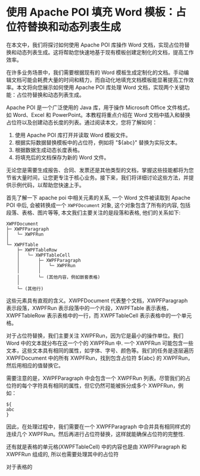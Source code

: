 # 使用 Apache POI 填充 Word 模板：占位符替换和动态列表生成

在本文中，我们将探讨如何使用 Apache POI 库操作 Word 文档，实现占位符替换和动态列表生成。这将帮助您快速地基于现有模板创建定制化的文档，提高工作效率。

在许多业务场景中，我们需要根据现有的 Word 模板生成定制化的文档。手动编辑文档可能会耗费大量的时间和精力，而自动化地填充文档模板能显著提高工作效率。本文将向您展示如何使用 Apache POI 库处理 Word 文档，实现两个关键功能：占位符替换和动态列表生成。

Apache POI 是一个广泛使用的 Java 库，用于操作 Microsoft Office 文件格式，如 Word、Excel 和 PowerPoint。本教程将重点介绍在 Word 文档中插入和替换占位符以及创建动态长度的列表。通过阅读本文，您将了解如何：

1. 使用 Apache POI 库打开并读取 Word 模板文件。
2. 根据实际数据替换模板中的占位符，例如将 "${abc}" 替换为实际文本。
3. 根据数据生成动态长度表格。
4. 将填充后的文档保存为新的 Word 文件。

无论您是需要生成报告、合同、发票还是其他类型的文档，掌握这些技能都将为您节省大量时间，让您更专注于核心业务。接下来，我们将详细讨论这些方法，并提供示例代码，以帮助您快速上手。

首先了解一下 apache poi 中相关元素的关系, 一个 Word 文件被读取到 Apache POI 中后, 会被转换成一个 `XWPFDocument` 对象, 这个对象包含了所有的内容, 包括段落、表格、图片等等, 本文我们主要关注的是段落和表格, 他们的关系如下:

```
XWPFDocument
├─ XWPFParagraph
│   └─ XWPFRun
│
└─ XWPFTable
    ├─ XWPFTableRow
    │   └─ XWPFTableCell
    │       ├─ XWPFParagraph
    │       │   └─ XWPFRun
    │       │
    │       └─ (其他内容，例如嵌套表格)
    │
    └─ (其他行)
```

这些元素具有直观的含义。XWPFDocument 代表整个文档，XWPFParagraph 表示段落，XWPFRun 表示段落中的一个片段，XWPFTable 表示表格，XWPFTableRow 表示表格中的一行，而 XWPFTableCell 表示表格中的一个单元格。

对于占位符替换，我们主要关注 XWPFRun，因为它是最小的操作单位。我们 Word 中的文本就分布在这一个个的 XWPFRun 中. 一个 XWPFRun 可能包含一些文本，这些文本具有相同的属性，如字体、字号、颜色等。我们的任务是逐层遍历 XWPFDocument 中的所有 XWPFRun，找到包含占位符 ${abc} 的 XWPFRun，然后用相应的值替换它。

需要注意的是，XWPFParagraph 中会包含一个 XWPFRun 列表。尽管我们的占位符的每个字符具有相同的属性，但它仍然可能被拆分成多个 XWPFRun，例如：

```
${
abc
}
```

因此，在处理过程中，我们需要在一个 XWPFParagraph 中合并具有相同样式的连续几个 XWPFRun。然后再进行占位符替换，这样就能确保占位符的完整性.

还有就是表格的单元格(XWPFTableCell) 中的内容也是由 XWPFParagraph 和 XWPFRun 组成的, 所以也需要处理其中的占位符

对于表格的

